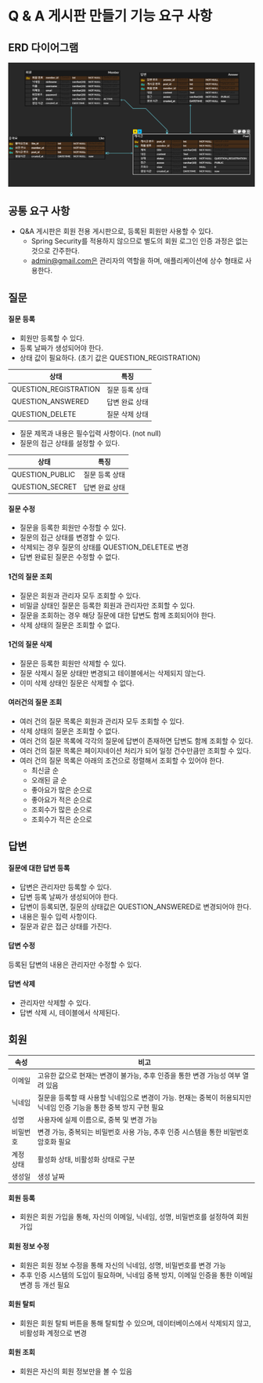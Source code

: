 # Q & A 게시판 만들기 기능 요구 사항

## ERD 다이어그램

![erd.PNG](erd.PNG)
## 공통 요구 사항

- Q&A 게시판은 회원 전용 게시판으로, 등록된 회원만 사용할 수 있다.
  - Spring Security를 적용하지 않으므로 별도의 회원 로그인 인증 과정은 없는 것으로 간주한다.
  - admin@gmail.com은 관리자의 역할을 하며, 애플리케이션에 상수 형태로 사용한다.

## 질문

#### 질문 등록
- 회원만 등록할 수 있다.
- 등록 날짜가 생성되어야 한다.
- 상태 값이 필요하다. (초기 값은 QUESTION_REGISTRATION)


| 상태                    | 특징       |
|-----------------------|----------|
| QUESTION_REGISTRATION | 질문 등록 상태 |
| QUESTION_ANSWERED     | 답변 완료 상태 |
| QUESTION_DELETE       | 질문 삭제 상태 |

- 질문 제목과 내용은 필수입력 사항이다. (not null)
- 질문의 접근 상태를 설정할 수 있다.

| 상태              | 특징       |
|-----------------|----------|
| QUESTION_PUBLIC | 질문 등록 상태 |
| QUESTION_SECRET | 답변 완료 상태 |

#### 질문 수정
- 질문을 등록한 회원만 수정할 수 있다.
- 질문의 접근 상태를 변경할 수 있다.
- 삭제되는 경우 질문의 상태를 QUESTION_DELETE로 변경
- 답변 완료된 질문은 수정할 수 없다.


#### 1건의 질문 조회

- 질문은 회원과 관리자 모두 조회할 수 있다.
- 비밀글 상태인 질문은 등록한 회원과 관리자만 조회할 수 있다.
- 질문을 조회하는 경우 해당 질문에 대한 답변도 함께 조회되어야 한다.
- 삭제 상태의 질문은 조회할 수 없다.


#### 1건의 질문 삭제

- 질문은 등록한 회원만 삭제할 수 있다.
- 질문 삭제시 질문 상태만 변경되고 테이블에서는 삭제되지 않는다.
- 이미 삭제 상태인 질문은 삭제할 수 없다.


#### 여러건의 질문 조회

- 여러 건의 질문 목록은 회원과 관리자 모두 조회할 수 있다.
- 삭제 상태의 질문은 조회할 수 없다.
- 여러 건의 질문 목록에 각각의 질문에 답변이 존재하면 답변도 함께 조회할 수 있다.
- 여러 건의 질문 목록은 페이지네이션 처리가 되어 일정 건수만큼만 조회할 수 있다.
- 여러 건의 질문 목록은 아래의 조건으로 정렬해서 조회할 수 있어야 한다.
  - 최신글 순
  - 오래된 글 순
  - 좋아요가 많은 순으로
  - 좋아요가 적은 순으로
  - 조회수가 많은 순으로
  - 조회수가 적은 순으로

## 답변

#### 질문에 대한 답변 등록
- 답변은 관리자만 등록할 수 있다.
- 답변 등록 날짜가 생성되어야 한다.
- 답변이 등록되면, 질문의 상태값은 QUESTION_ANSWERED로 변경되어야 한다.
- 내용은 필수 입력 사항이다.
- 질문과 같은 접근 상태를 가진다.

#### 답변 수정
등록된 답변의 내용은 관리자만 수정할 수 있다.

#### 답변 삭제

- 관리자만 삭제할 수 있다.
- 답변 삭제 시, 테이블에서 삭제된다.

## 회원

| 속성    | 비고                                                                  |
|-------|---------------------------------------------------------------------|
| 이메일   | 고유한 값으로 현재는 변경이 불가능, 추후 인증을 통한 변경 가능성 여부 열려 있음                      |
| 닉네임   | 질문을 등록할 때 사용할 닉네임으로 변경이 가능. 현재는 중복이 허용되지만 닉네임 인증 기능을 통한 중복 방지 구현 필요 |
| 성명    | 사용자에 실제 이름으로, 중복 및 변경 가능                                            |
| 비밀번호  | 변경 가능, 중복되는 비밀번호 사용 가능, 추후 인증 시스템을 통한 비밀번호 암호화 필요                   |
| 계정 상태 | 활성화 상태, 비활성화 상태로 구분                                                 |
| 생성일   | 생성 날짜                                                               |

#### 회원 등록

- 회원은 회원 가입을 통해, 자신의 이메일, 닉네임, 성명, 비밀번호를 설정하여 회원 가입

#### 회원 정보 수정

- 회원은 회원 정보 수정을 통해 자신의 닉네임, 성명, 비밀번호를 변경 가능
- 추후 인증 시스템의 도입이 필요하며, 닉네임 중복 방지, 이메일 인증을 통한 이메일 변경 등 개선 필요

#### 회원 탈퇴

- 회원은 회원 탈퇴 버튼을 통해 탈퇴할 수 있으며, 데이터베이스에서 삭제되지 않고, 비활성화 계정으로 변경

#### 회원 조회

- 회원은 자신의 회원 정보만을 볼 수 있음



